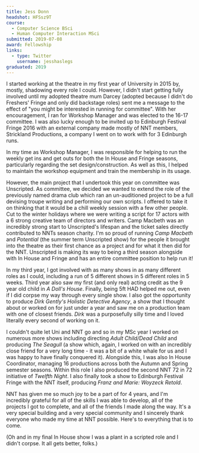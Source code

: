 ```yaml
---
title: Jess Donn
headshot: HFSsz9T
course:
  - Computer Science BSci
  - Human Computer Interaction MSci
submitted: 2019-07-08
award: Fellowship
links:
  - type: Twitter
    username: jesshaslegs
graduated: 2019
---
```


I started working at the theatre in my first year of University in 2015 by, mostly, shadowing every role I could. However, I didn't start getting fully involved until my adopted theatre mum Darcey (adopted because I didn't do Freshers' Fringe and only did backstage roles) sent me a message to the effect of "you might be interested in running for committee". With her encouragement, I ran for Workshop Manager and was elected to the 16-17 committee. I was also lucky enough to be invited up to Edinburgh Festival Fringe 2016 with an external company made mostly of NNT members, Strickland Productions, a company I went on to work with for 3 Edinburgh runs.

In my time as Workshop Manager, I was responsible for helping to run the weekly get ins and get outs for both the In House and Fringe seasons, particularly regarding the set design/construction. As well as this, I helped to maintain the workshop equipment and train the membership in its usage.

However, the main project that I undertook this year on committee was Unscripted. As committee, we decided we wanted to extend the role of the previously named drama club which ran an un-auditioned project to be a full devising troupe writing and performing our own scripts. I offered to take it on thinking that it would be a chill weekly session with a few other people. Cut to the winter holidays where we were writing a script for 17 actors with a 6 strong creative team of directors and writers. Camp Macbeth was an incredibly strong start to Unscripted's lifespan and the ticket sales directly contributed to NNTs season charity. I'm so proud of running *Camp Macbeth* and *Potential* (the summer term Unscripted show) for the people it brought into the theatre as their first chance as a project and for what it then did for the NNT. Unscripted is making its way to being a third season alongside with In House and Fringe and has an entire committee position to help run it!

In my third year, I got involved with as many shows in as many different roles as I could, including a run of 5 different shows in 5 different roles in 5 weeks. Third year also saw my first (and only real) acting credit as the 9 year old child in *A Doll's House*. Finally, being 5ft HAD helped me out, even if I did corpse my way through every single show. I also got the opportunity to produce *Dirk Gently's Holistic Detective Agency*, a show that I thought about or worked on for just under a year and saw me on a production team with one of closest friends. *Dirk* was a purposefully silly time and I loved literally every second of working on it.

I couldn't quite let Uni and NNT go and so in my MSc year I worked on numerous more shows including directing *Adult Child/Dead Child* and producing *The Seagull* (a show which, again, I worked on with an incredibly close friend for a very long time - it was a bit of a white whale for us and I was happy to have finally conquered it). Alongside this, I was also In House Coordinator, managing 16 productions across both the Autumn and Spring semester seasons. Within this role I also produced the second NNT 72 in 72 initiative of *Twelfth Night*. I also finally took a show to Edinburgh Festival Fringe with the NNT itself, producing *Franz and Marie: Woyzeck Retold*.

NNT has given me so much joy to be a part of for 4 years, and I'm incredibly grateful for all of the skills I was able to develop, all of the projects I got to complete, and all of the friends I made along the way. It's a very special building and a very special community and I sincerely thank everyone who made my time at NNT possible. Here's to everything that is to come.

(Oh and in my final In House show I was a plant in a scripted role and I didn't corpse. It all gets better, folks.)
